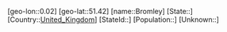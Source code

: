 ﻿---
location: [51.42,0.02]
type: City
tags:
- geo/City


SpocWebEntityId: 29366
isDeleted: false
confidential: public

---
[geo-lon::0.02]
[geo-lat::51.42]
[name::Bromley]
[State::]
[Country::[United_Kingdom](geo/Continent/Europe/United_Kingdom.md)]
[StateId::]
[Population::]
[Unknown::]

